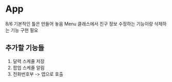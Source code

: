 # App
8/6
기본적인 틀은 만들어 놓음
Menu 클래스에서 친구 정보 수정하는 기능이랑 삭제하는 기능 구현 필요

## 추가할 기능들
1. 달력 스케쥴 저장
2. 팝업 스케쥴 알림
3. 전화번호부 -> 앱으로 호출
